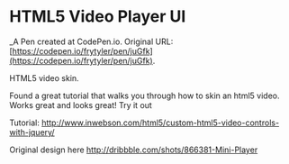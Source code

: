 # HTML5 Video Player UI
 _A Pen created at CodePen.io. Original URL: [https://codepen.io/frytyler/pen/juGfk](https://codepen.io/frytyler/pen/juGfk).

 HTML5 video skin. 

Found a great tutorial that walks you through how to skin an html5 video. Works great and looks great! Try it out

Tutorial: http://www.inwebson.com/html5/custom-html5-video-controls-with-jquery/

Original design here http://dribbble.com/shots/866381-Mini-Player